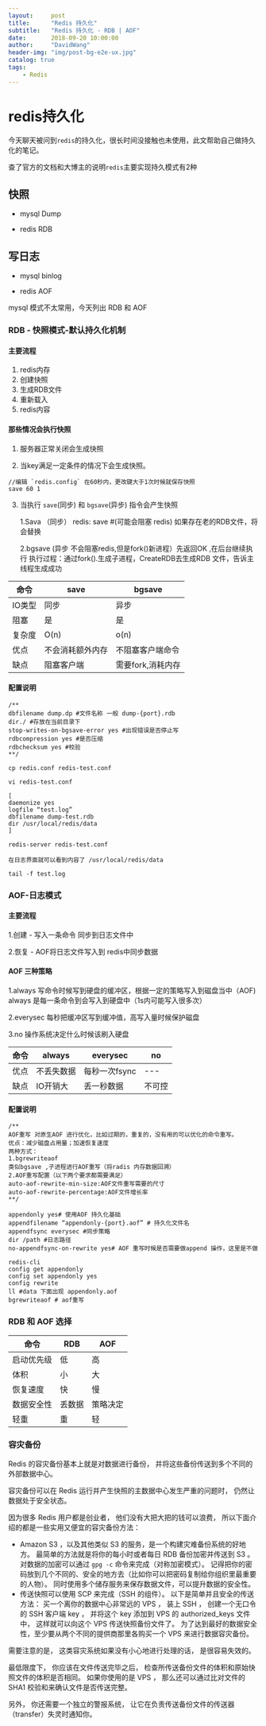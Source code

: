 ```yaml
---
layout:     post
title:      "Redis 持久化"
subtitle:   "Redis 持久化 - RDB | AOF"
date:       2018-09-20 10:00:00
author:     "DavidWang"
header-img: "img/post-bg-e2e-ux.jpg"
catalog: true
tags:
    - Redis
--- 
```



redis持久化
===

今天聊天被问到`redis`的持久化，很长时间没接触也未使用，此文帮助自己做持久化的笔记。

查了官方的文档和大博主的说明`redis`主要实现持久模式有2种

## 快照 

- mysql Dump

- redis RDB

## 写日志

- mysql binlog

- redis AOF

mysql 模式不太常用，今天列出 RDB 和 AOF

### RDB - 快照模式-默认持久化机制

#### 主要流程

1. redis内存
2. 创建快照
3. 生成RDB文件
4. 重新载入
5. redis内容

#### 那些情况会执行快照

1. 服务器正常关闭会生成快照

2. 当key满足一定条件的情况下会生成快照。

```
//编辑 `redis.config` 在60秒内，更改键大于1次时候就保存快照
save 60 1
```

3. 当执行 `save`(同步) 和 `bgsave`(异步) 指令会产生快照

	1.Sava （同步） 
	redis: save #(可能会阻塞 redis) 如果存在老的RDB文件，将会替换
	
	2.bgsave (异步 不会阻塞redis,但是fork()新进程）先返回OK ,在后台继续执行 
	执行过程：通过fork().生成子进程，CreateRDB去生成RDB 文件，告诉主线程生成成功

| 命令 | save | bgsave |
|---|---|---|
| IO类型 | 同步 | 异步 |
| 阻塞 | 是 | 是 |
| 复杂度 | O(n) | o(n) |
| 优点 | 不会消耗额外内存 | 不阻塞客户端命令 |
| 缺点 | 阻塞客户端 | 需要fork,消耗内存 |

#### 配置说明

```
/**
dbfilename dump.dp #文件名称 一般 dump-{port}.rdb 
dir./ #存放在当前目录下 
stop-writes-on-bgsave-error yes #出现错误是否停止写 
rdbcompression yes #是否压缩 
rdbchecksum yes #校验
**/

cp redis.conf redis-test.conf

vi redis-test.conf

[ 
daemonize yes 
logfile “test.log” 
dbfilename dump-test.rdb 
dir /usr/local/redis/data 
]

redis-server redis-test.conf

在日志界面就可以看到内容了 /usr/local/redis/data

tail -f test.log

```
### AOF-日志模式

#### 主要流程

1.创建 - 写入一条命令 同步到日志文件中

2.恢复 - AOF将日志文件写入到 redis中同步数据

#### AOF 三种策略

1.always 
写命令时候写到硬盘的缓冲区，根据一定的策略写入到磁盘当中（AOF) 
always 是每一条命令到会写入到硬盘中（1s内可能写入很多次） 

2.everysec 
每秒把缓冲区写到缓冲值，高写入量时候保护磁盘 

3.no 
操作系统决定什么时候该刷入硬盘


| 命令 | always | everysec | no |
|---|---|---|---|
| 优点 | 不丢失数据 | 每秒一次fsync | --- |
| 缺点 | IO开销大 | 丢一秒数据 | 不可控 |

#### 配置说明

```
/**
AOF重写 对原生AOF 进行优化，比如过期的，重复的，没有用的可以优化的命令重写。 
优点：减少磁盘占用量；加速恢复速度 
两种方式： 
1.bgrewriteaof 
类似bgsave ,子进程进行AOF重写（将radis 内存数据回溯） 
2.AOF重写配置（以下两个要求都需要满足） 
auto-aof-rewrite-min-size:AOF文件重写需要的尺寸 
auto-aof-rewrite-percentage:AOF文件增长率
**/

appendonly yes# 使用AOF 持久化基础 
appendfilename “appendonly-{port}.aof” # 持久化文件名 
appendfsync everysec #同步策略 
dir /path #日志路径 
no-appendfsync-on-rewrite yes# AOF 重写时候是否需要做append 操作，这里是不做

redis-cli 
config get appendonly 
config set appendonly yes 
config rewrite 
ll #data 下面出现 appendonly.aof 
bgrewriteaof # aof重写	
```

### RDB 和 AOF 选择

| 命令 | RDB | AOF |
|---|---|---|
| 启动优先级 | 低 | 高 |
| 体积 | 小 | 大 |
| 恢复速度 | 快 | 慢 |
| 数据安全性 | 丢数据 | 策略决定 |
| 轻重 | 重 | 轻 |


### 容灾备份

Redis 的容灾备份基本上就是对数据进行备份， 并将这些备份传送到多个不同的外部数据中心。

容灾备份可以在 Redis 运行并产生快照的主数据中心发生严重的问题时， 仍然让数据处于安全状态。

因为很多 Redis 用户都是创业者， 他们没有大把大把的钱可以浪费， 所以下面介绍的都是一些实用又便宜的容灾备份方法：

*   Amazon S3 ，以及其他类似 S3 的服务，是一个构建灾难备份系统的好地方。 最简单的方法就是将你的每小时或者每日 RDB 备份加密并传送到 S3 。 对数据的加密可以通过 `gpg -c` 命令来完成（对称加密模式）。 记得把你的密码放到几个不同的、安全的地方去（比如你可以把密码复制给你组织里最重要的人物）。 同时使用多个储存服务来保存数据文件，可以提升数据的安全性。
*   传送快照可以使用 SCP 来完成（SSH 的组件）。 以下是简单并且安全的传送方法： 买一个离你的数据中心非常远的 VPS ， 装上 SSH ， 创建一个无口令的 SSH 客户端 key ， 并将这个 key 添加到 VPS 的 authorized_keys 文件中， 这样就可以向这个 VPS 传送快照备份文件了。 为了达到最好的数据安全性，至少要从两个不同的提供商那里各购买一个 VPS 来进行数据容灾备份。

需要注意的是， 这类容灾系统如果没有小心地进行处理的话， 是很容易失效的。

最低限度下， 你应该在文件传送完毕之后， 检查所传送备份文件的体积和原始快照文件的体积是否相同。 如果你使用的是 VPS ， 那么还可以通过比对文件的 SHA1 校验和来确认文件是否传送完整。

另外， 你还需要一个独立的警报系统， 让它在负责传送备份文件的传送器（transfer）失灵时通知你。
